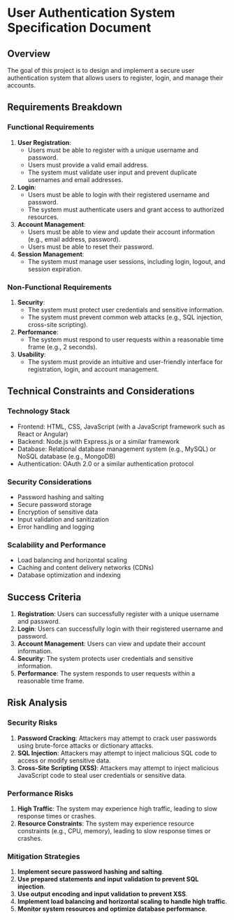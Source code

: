 **User Authentication System Specification Document**
================================================================================

**Overview**
-----------

The goal of this project is to design and implement a secure user authentication system that allows users to register, login, and manage their accounts.

**Requirements Breakdown**
-------------------------

### Functional Requirements

1. **User Registration**:
	* Users must be able to register with a unique username and password.
	* Users must provide a valid email address.
	* The system must validate user input and prevent duplicate usernames and email addresses.
2. **Login**:
	* Users must be able to login with their registered username and password.
	* The system must authenticate users and grant access to authorized resources.
3. **Account Management**:
	* Users must be able to view and update their account information (e.g., email address, password).
	* Users must be able to reset their password.
4. **Session Management**:
	* The system must manage user sessions, including login, logout, and session expiration.

### Non-Functional Requirements

1. **Security**:
	* The system must protect user credentials and sensitive information.
	* The system must prevent common web attacks (e.g., SQL injection, cross-site scripting).
2. **Performance**:
	* The system must respond to user requests within a reasonable time frame (e.g., 2 seconds).
3. **Usability**:
	* The system must provide an intuitive and user-friendly interface for registration, login, and account management.

**Technical Constraints and Considerations**
--------------------------------------------

### Technology Stack

* Frontend: HTML, CSS, JavaScript (with a JavaScript framework such as React or Angular)
* Backend: Node.js with Express.js or a similar framework
* Database: Relational database management system (e.g., MySQL) or NoSQL database (e.g., MongoDB)
* Authentication: OAuth 2.0 or a similar authentication protocol

### Security Considerations

* Password hashing and salting
* Secure password storage
* Encryption of sensitive data
* Input validation and sanitization
* Error handling and logging

### Scalability and Performance

* Load balancing and horizontal scaling
* Caching and content delivery networks (CDNs)
* Database optimization and indexing

**Success Criteria**
-------------------

1. **Registration**: Users can successfully register with a unique username and password.
2. **Login**: Users can successfully login with their registered username and password.
3. **Account Management**: Users can view and update their account information.
4. **Security**: The system protects user credentials and sensitive information.
5. **Performance**: The system responds to user requests within a reasonable time frame.

**Risk Analysis**
-----------------

### Security Risks

1. **Password Cracking**: Attackers may attempt to crack user passwords using brute-force attacks or dictionary attacks.
2. **SQL Injection**: Attackers may attempt to inject malicious SQL code to access or modify sensitive data.
3. **Cross-Site Scripting (XSS)**: Attackers may attempt to inject malicious JavaScript code to steal user credentials or sensitive data.

### Performance Risks

1. **High Traffic**: The system may experience high traffic, leading to slow response times or crashes.
2. **Resource Constraints**: The system may experience resource constraints (e.g., CPU, memory), leading to slow response times or crashes.

### Mitigation Strategies

1. **Implement secure password hashing and salting**.
2. **Use prepared statements and input validation to prevent SQL injection**.
3. **Use output encoding and input validation to prevent XSS**.
4. **Implement load balancing and horizontal scaling to handle high traffic**.
5. **Monitor system resources and optimize database performance**.